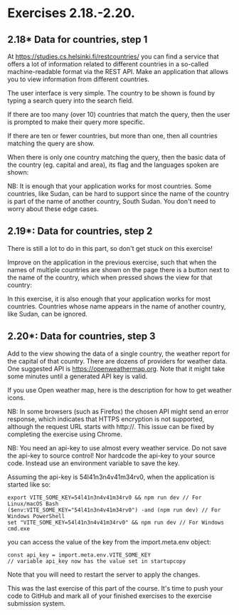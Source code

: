 # Exercises 2.18.-2.20.

## 2.18* Data for countries, step 1
At https://studies.cs.helsinki.fi/restcountries/ you can find a service that offers a lot of information related to different countries in a so-called machine-readable format via the REST API. Make an application that allows you to view information from different countries.

The user interface is very simple. The country to be shown is found by typing a search query into the search field.

If there are too many (over 10) countries that match the query, then the user is prompted to make their query more specific.

If there are ten or fewer countries, but more than one, then all countries matching the query are show.

When there is only one country matching the query, then the basic data of the country (eg. capital and area), its flag and the languages spoken are shown:

NB: It is enough that your application works for most countries. Some countries, like Sudan, can be hard to support since the name of the country is part of the name of another country, South Sudan. You don't need to worry about these edge cases.

## 2.19*: Data for countries, step 2
There is still a lot to do in this part, so don't get stuck on this exercise!

Improve on the application in the previous exercise, such that when the names of multiple countries are shown on the page there is a button next to the name of the country, which when pressed shows the view for that country:

In this exercise, it is also enough that your application works for most countries. Countries whose name appears in the name of another country, like Sudan, can be ignored.

## 2.20*: Data for countries, step 3
Add to the view showing the data of a single country, the weather report for the capital of that country. There are dozens of providers for weather data. One suggested API is https://openweathermap.org. Note that it might take some minutes until a generated API key is valid.

If you use Open weather map, here is the description for how to get weather icons.

NB: In some browsers (such as Firefox) the chosen API might send an error response, which indicates that HTTPS encryption is not supported, although the request URL starts with http://. This issue can be fixed by completing the exercise using Chrome.

NB: You need an api-key to use almost every weather service. Do not save the api-key to source control! Nor hardcode the api-key to your source code. Instead use an environment variable to save the key.

Assuming the api-key is 54l41n3n4v41m34rv0, when the application is started like so:
````
export VITE_SOME_KEY=54l41n3n4v41m34rv0 && npm run dev // For Linux/macOS Bash
($env:VITE_SOME_KEY="54l41n3n4v41m34rv0") -and (npm run dev) // For Windows PowerShell
set "VITE_SOME_KEY=54l41n3n4v41m34rv0" && npm run dev // For Windows cmd.exe
````
you can access the value of the key from the import.meta.env object:
````
const api_key = import.meta.env.VITE_SOME_KEY
// variable api_key now has the value set in startupcopy
````
Note that you will need to restart the server to apply the changes.

This was the last exercise of this part of the course. It's time to push your code to GitHub and mark all of your finished exercises to the exercise submission system.